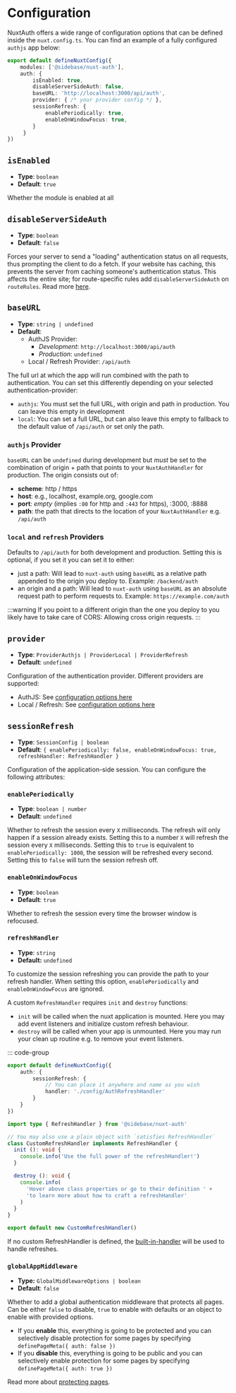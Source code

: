 # Configuration

NuxtAuth offers a wide range of configuration options that can be defined inside the `nuxt.config.ts`. You can find an example of a fully configured `authjs` app below:

```ts
export default defineNuxtConfig({
    modules: ['@sidebase/nuxt-auth'],
    auth: { 
        isEnabled: true,
        disableServerSideAuth: false,
        baseURL: 'http://localhost:3000/api/auth',
        provider: { /* your provider config */ },
        sessionRefresh: {
            enablePeriodically: true,
            enableOnWindowFocus: true,
        }
     }
})
```

## `isEnabled`

- **Type**: `boolean`
- **Default**: `true`

Whether the module is enabled at all

## `disableServerSideAuth`

- **Type**: `boolean`
- **Default**: `false`

Forces your server to send a "loading" authentication status on all requests, thus prompting the client to do a fetch. If your website has caching, this prevents the server from caching someone's authentication status. This affects the entire site; for route-specific rules add `disableServerSideAuth` on `routeRules`. Read more [here](/guide/advanced/caching).

## `baseURL`

- **Type**: `string | undefined`
- **Default**:
  - AuthJS Provider:
    - _Development_: `http://localhost:3000/api/auth`
    - _Production_: `undefined`
  - Local / Refresh Provider: `/api/auth`

The full url at which the app will run combined with the path to authentication. You can set this differently depending on your selected authentication-provider:

- `authjs`: You must set the full URL, with origin and path in production. You can leave this empty in development
- `local`: You can set a full URL, but can also leave this empty to fallback to the default value of `/api/auth` or set only the path.

### `authjs` Provider

`baseURL` can be `undefined` during development but _must_ be set to the combination of origin + path that points to your `NuxtAuthHandler` for production. The origin consists out of:
- **scheme**: http / https
- **host**: e.g., localhost, example.org, google.com
- **port**: _empty_ (implies `:80` for http and `:443` for https), :3000, :8888
- **path**: the path that directs to the location of your `NuxtAuthHandler` e.g. `/api/auth`

### `local` and `refresh` Providers

Defaults to `/api/auth` for both development and production. Setting this is optional, if you set it you can set it to either:
- just a path: Will lead to `nuxt-auth` using `baseURL` as a relative path appended to the origin you deploy to. Example: `/backend/auth`
- an origin and a path: Will lead to `nuxt-auth` using `baseURL` as an absolute request path to perform requests to. Example: `https://example.com/auth`

:::warning
If you point to a different origin than the one you deploy to you likely have to take care of CORS: Allowing cross origin requests.
:::

## `provider`

- **Type**: `ProviderAuthjs | ProviderLocal | ProviderRefresh`
- **Default**: `undefined`

Configuration of the authentication provider. Different providers are supported:
- AuthJS: See [configuration options here](/guide/authjs/quick-start#configuration)
- Local / Refresh: See [configuration options here](/guide/local/quick-start)

## `sessionRefresh`

- **Type**: `SessionConfig | boolean`
- **Default**: `{ enablePeriodically: false, enableOnWindowFocus: true, refreshHandler: RefreshHandler }`

Configuration of the application-side session. You can configure the following attributes:

### `enablePeriodically`

- **Type**: `boolean | number`
- **Default**: `undefined`

Whether to refresh the session every `X` milliseconds. The refresh will only happen if a session already exists.
Setting this to a number `X` will refresh the session every `X` milliseconds.
Setting this to `true` is equivalent to `enablePeriodically: 1000`, the session will be refreshed every second.
Setting this to `false` will turn the session refresh off. 

### `enableOnWindowFocus`


- **Type**: `boolean`
- **Default**: `true`

Whether to refresh the session every time the browser window is refocused.

### `refreshHandler`

- **Type**: `string`
- **Default:** `undefined`

To customize the session refreshing you can provide the path to your refresh handler. When setting this option, `enablePeriodically` and `enableOnWindowFocus` are ignored.

A custom `RefreshHandler` requires `init` and `destroy` functions:

- `init` will be called when the nuxt application is mounted. Here you may add event listeners and initialize custom refresh behaviour.
- `destroy` will be called when your app is unmounted. Here you may run your clean up routine e.g. to remove your event listeners.

::: code-group
```ts [nuxt.config.ts]
export default defineNuxtConfig({
    auth: {
        sessionRefresh: {
            // You can place it anywhere and name as you wish
            handler: './config/AuthRefreshHandler'
        }
    }
})
```

```ts [~/config/AuthRefreshHandler.ts]
import type { RefreshHandler } from '@sidebase/nuxt-auth'

// You may also use a plain object with `satisfies RefreshHandler`
class CustomRefreshHandler implements RefreshHandler {
  init (): void {
    console.info('Use the full power of the refreshHandler!')
  }

  destroy (): void {
    console.info(
      'Hover above class properties or go to their definition ' +
      'to learn more about how to craft a refreshHandler'
    )
  }
}

export default new CustomRefreshHandler()
```

If no custom RefreshHandler is defined, the [built-in-handler](https://github.com/sidebase/nuxt-auth/blob/main/src/runtime/utils/refreshHandler.ts) will be used to handle refreshes.

### `globalAppMiddleware`

- **Type:** `GlobalMiddlewareOptions | boolean`
- **Default**: `false`

Whether to add a global authentication middleware that protects all pages. Can be either `false` to disable, `true` to enable with defaults or an object to enable with provided options.

- If you **enable** this, everything is going to be protected and you can selectively disable protection for some pages by specifying `definePageMeta({ auth: false })`
- If you **disable** this, everything is going to be public and you can selectively enable protection for some pages by specifying `definePageMeta({ auth: true })`

Read more about [protecting pages](/guide/application-side/protecting-pages).
